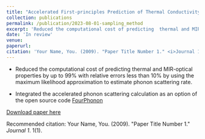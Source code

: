```yaml
---
title: "Accelerated First-principles Prediction of Thermal Conductivity and Radiative Properties through Maximum Likelihood Estimation of Phonon Scattering Rates"
collection: publications
permalink: /publication/2023-08-01-sampling_method
excerpt: 'Reduced the computational cost of predicting  thermal and MIR-optical properties by up to 99\% with relative errors less than 10\% by using the maximum likelihood approximation to estimate phonon scattering rate.'
date: 'In review'
venue: 
paperurl: 
citation: 'Your Name, You. (2009). "Paper Title Number 1." <i>Journal 1</i>. 1(1).'
---
```

* Reduced the computational cost of predicting  thermal and MIR-optical properties by up to 99\% with relative errors less than 10\% by using the maximum likelihood approximation to estimate phonon scattering rate.

* Integrated the accelerated phonon scattering calculation as an option of the open source code [FourPhonon](https://github.com/FourPhonon/FourPhonon)

[Download paper here]()

Recommended citation: Your Name, You. (2009). "Paper Title Number 1." <i>Journal 1</i>. 1(1).